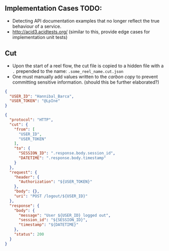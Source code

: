 ## Implementation Cases TODO:

* Detecting API documentation examples that no longer reflect the true behaviour of a service.
* http://acid3.acidtests.org/ (similar to this, provide edge cases for implementation unit tests)

## Cut
* Upon the start of a reel flow, the cut file is copied to a hidden file with a `.` prepended to the name:  `.some_reel_name.cut.json`
* One must manually add values written to the *carbon copy* to prevent committing sensitive information.  (should this be further elaborated?)

<a name="listing-3"></a>

```json
{
  "USER_ID": "Hannibal_Barca",
  "USER_TOKEN": "@LpIne"
}
```

```json
{
  "protocol": "HTTP",
  "cut": {
    "from": [
      "USER_ID",
      "USER_TOKEN"
    ],
    "to": {
      "SESSION_ID": ".response.body.session_id",
      "DATETIME": ".response.body.timestamp"
    }
  },
  "request": {
    "header": {
      "Authorization": "${USER_TOKEN}"
    },
    "body": {},
    "uri": "POST /logout/${USER_ID}"
  },
  "response": {
    "body": {
      "message": "User ${USER_ID} logged out",
      "session_id": "${SESSION_ID}",
      "timestamp": "${DATETIME}"
    },
    "status": 200
  }
}
```
